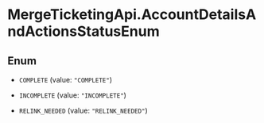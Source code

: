 # MergeTicketingApi.AccountDetailsAndActionsStatusEnum

## Enum


* `COMPLETE` (value: `"COMPLETE"`)

* `INCOMPLETE` (value: `"INCOMPLETE"`)

* `RELINK_NEEDED` (value: `"RELINK_NEEDED"`)


